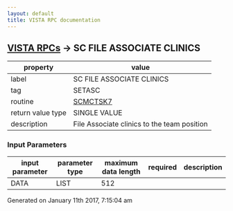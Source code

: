 ```yaml
---
layout: default
title: VISTA RPC documentation
---
```




## [VISTA RPCs](TableOfContent.md) &#8594; SC FILE ASSOCIATE CLINICS 

 property | value 
--- | --- 
 label | SC FILE ASSOCIATE CLINICS
 tag | SETASC
 routine | [SCMCTSK7](http://code.osehra.org/dox/Routine_SCMCTSK7_source.html)
 return value type | SINGLE VALUE
 description | File Associate clinics to the team position

### Input Parameters

| input parameter | parameter type | maximum data length | required | description | 
| --- | --- | --- | --- | --- | 
| DATA | LIST | 512 |  |  | 




 Generated on January 11th 2017, 7:15:04 am